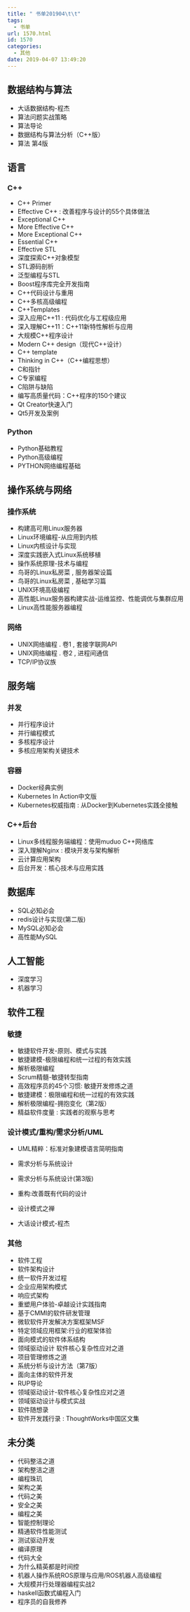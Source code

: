 ```yaml
---
title: " 书单201904\t\t"
tags:
  - 书单
url: 1570.html
id: 1570
categories:
  - 其他
date: 2019-04-07 13:49:20
---
```


数据结构与算法
-------

*   大话数据结构-程杰
*   算法问题实战策略
*   算法导论
*   数据结构与算法分析（C++版）
*   算法 第4版

语言
--

### C++

*   C++ Primer
*   Effective C++ : 改善程序与设计的55个具体做法
*   Exceptional C++
*   More Effective C++
*   More Exceptional C++
*   Essential C++
*   Effective STL
*   深度探索C++对象模型
*   STL源码剖析
*   泛型编程与STL
*   Boost程序库完全开发指南
*   C++代码设计与重用
*   C++多核高级编程
*   C++Templates
*   深入应用C++11 : 代码优化与工程级应用
*   深入理解C++11：C++11新特性解析与应用
*   大规模C++程序设计
*   Modern C++ design（现代C++设计）
*   C++ template
*   Thinking in C++（C++编程思想）
*   C和指针
*   C专家编程
*   C陷阱与缺陷
*   编写高质量代码：C++程序的150个建议
*   Qt Creator快速入门
*   Qt5开发及案例

### Python

*   Python基础教程
*   Python高级编程
*   PYTHON网络编程基础

操作系统与网络
-------

### 操作系统

*   构建高可用Linux服务器
*   Linux环境编程-从应用到内核
*   Linux内核设计与实现
*   深度实践嵌入式Linux系统移植
*   操作系统原理-技术与编程
*   鸟哥的Linux私房菜 , 服务器架设篇
*   鸟哥的Linux私房菜 , 基础学习篇
*   UNIX环境高级编程
*   高性能Linux服务器构建实战-运维监控、性能调优与集群应用
*   Linux高性能服务器编程

### 网络

*   UNIX网络编程 . 卷1 , 套接字联网API
*   UNIX网络编程 . 卷2 , 进程间通信
*   TCP/IP协议族

服务端
---

### 并发

*   并行程序设计
*   并行编程模式
*   多核程序设计
*   多核应用架构关键技术

### 容器

*   Docker经典实例
*   Kubernetes In Action中文版
*   Kubernetes权威指南 : 从Docker到Kubernetes实践全接触

### C++后台

*   Linux多线程服务端编程：使用muduo C++网络库
*   深入理解Nginx : 模块开发与架构解析
*   云计算应用架构
*   后台开发：核心技术与应用实践

数据库
---

*   SQL必知必会
*   redis设计与实现(第二版)
*   MySQL必知必会
*   高性能MySQL

人工智能
----

*   深度学习
*   机器学习

软件工程
----

### 敏捷

*   敏捷软件开发-原则、模式与实践
*   敏捷建模-极限编程和统一过程的有效实践
*   解析极限编程
*   Scrum精髓-敏捷转型指南
*   高效程序员的45个习惯: 敏捷开发修炼之道
*   敏捷建模：极限编程和统一过程的有效实践
*   解析极限编程-拥抱变化（第2版）
*   精益软件度量 : 实践者的观察与思考

### 设计模式/重构/需求分析/UML

*   UML精粹：标准对象建模语言简明指南

*   需求分析与系统设计
*   需求分析与系统设计(第3版)

*   重构:改善既有代码的设计

*   设计模式之禅
*   大话设计模式-程杰

### 其他

*   软件工程
*   软件架构设计
*   统一软件开发过程
*   企业应用架构模式
*   响应式架构
*   重塑用户体验-卓越设计实践指南
*   基于CMMI的软件研发管理
*   微软软件开发解决方案框架MSF
*   特定领域应用框架:行业的框架体验
*   面向模式的软件体系结构
*   领域驱动设计 软件核心复杂性应对之道
*   项目管理修炼之道
*   系统分析与设计方法（第7版）
*   面向主体的软件开发
*   RUP导论
*   领域驱动设计-软件核心复杂性应对之道
*   领域驱动设计与模式实战
*   软件随想录
*   软件开发践行录 : ThoughtWorks中国区文集

未分类
---

*   代码整洁之道
*   架构整洁之道
*   编程珠玑
*   架构之美
*   代码之美
*   安全之美
*   编程之美
*   智能控制理论
*   精通软件性能测试
*   测试驱动开发
*   编译原理
*   代码大全
*   为什么精英都是时间控
*   机器人操作系统ROS原理与应用/ROS机器人高级编程
*   大规模并行处理器编程实战2
*   haskell函数式编程入门
*   程序员的自我修养